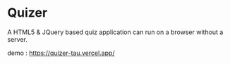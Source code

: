 # Quizer

A HTML5 & JQuery based quiz application can run on a browser without a server.

demo :  https://quizer-tau.vercel.app/


